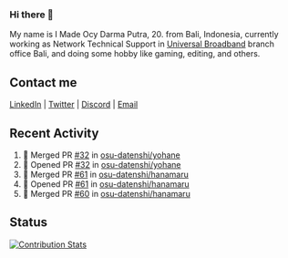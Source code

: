 ### Hi there 👋

My name is I Made Ocy Darma Putra, 20. from Bali, Indonesia, currently working as Network Technical Support in [Universal Broadband](https://universal.net.id) branch office Bali, and doing some hobby like gaming, editing, and others.

## Contact me

[LinkedIn](https://linkedin.com/in/troke) | [Twitter](https://twitter.com/darma_ochi) | [Discord](https://link.troke.id/discord) | <a href="mailto:ochi@troke.id">Email</a> 

## Recent Activity

<!--START_SECTION:activity-->
1. 🎉 Merged PR [#32](https://github.com/osu-datenshi/yohane/pull/32) in [osu-datenshi/yohane](https://github.com/osu-datenshi/yohane)
2. 💪 Opened PR [#32](https://github.com/osu-datenshi/yohane/pull/32) in [osu-datenshi/yohane](https://github.com/osu-datenshi/yohane)
3. 🎉 Merged PR [#61](https://github.com/osu-datenshi/hanamaru/pull/61) in [osu-datenshi/hanamaru](https://github.com/osu-datenshi/hanamaru)
4. 💪 Opened PR [#61](https://github.com/osu-datenshi/hanamaru/pull/61) in [osu-datenshi/hanamaru](https://github.com/osu-datenshi/hanamaru)
5. 🎉 Merged PR [#60](https://github.com/osu-datenshi/hanamaru/pull/60) in [osu-datenshi/hanamaru](https://github.com/osu-datenshi/hanamaru)
<!--END_SECTION:activity-->

## Status

[![Contribution Stats](https://github-contribution-stats.vercel.app/api/?username=troke12)](https://github.com/LordDashMe/github-contribution-stats/)
